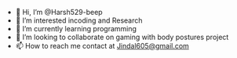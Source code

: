 - 👋 Hi, I’m @Harsh529-beep
- 👀 I’m interested incoding and Research
- 🌱 I’m currently learning programming
- 💞️ I’m looking to collaborate on gaming with body postures project
- 📫 How to reach me contact at Jindal605@gmail.com

<!---
Harsh529-beep/Harsh529-beep is a ✨ special ✨ repository because its `README.md` (this file) appears on your GitHub profile.
You can click the Preview link to take a look at your changes.
--->
